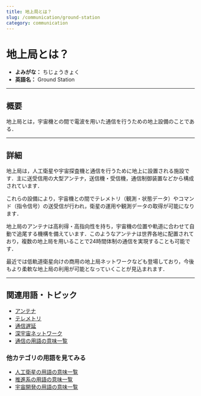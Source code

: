 ```yaml
---
title: 地上局とは？
slug: /communication/ground-station
category: communication
---
```


# 地上局とは？

- **よみがな：** ちじょうきょく  
- **英語名：** Ground Station  

---

## 概要

地上局とは，宇宙機との間で電波を用いた通信を行うための地上設備のことである．

---

## 詳細

地上局は，人工衛星や宇宙探査機と通信を行うために地上に設置される施設です．主に送受信用の大型アンテナ，送信機・受信機，通信制御装置などから構成されています．

これらの設備により，宇宙機との間でテレメトリ（観測・状態データ）やコマンド（指令信号）の送受信が行われ，衛星の運用や観測データの取得が可能になります．

地上局のアンテナは高利得・高指向性を持ち，宇宙機の位置や軌道に合わせて自動で追尾する機構を備えています．このようなアンテナは世界各地に配置されており，複数の地上局を用いることで24時間体制の通信を実現することも可能です．

最近では低軌道衛星向けの商用の地上局ネットワークなども登場しており，今後もより柔軟な地上局の利用が可能となっていくことが見込まれます．

---

## 関連用語・トピック

- [アンテナ](/docs/communication/antenna)
- [テレメトリ](/docs/communication/telemetry)
- [通信遅延](/docs/communication/communication-delay)
- [深宇宙ネットワーク](/docs/communication/deep-space-network)
- [通信の用語の意味一覧](/docs/category/communication)

### 他カテゴリの用語を見てみる
- [人工衛星の用語の意味一覧](/docs/category/satellite)
- [推進系の用語の意味一覧](/docs/category/propulsion)
- [宇宙開発の用語の意味一覧](/docs/category/glossary)
